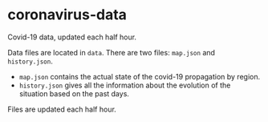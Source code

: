 # coronavirus-data
Covid-19 data, updated each half hour.

Data files are located in `data`. There are two files: `map.json` and `history.json`.
- `map.json` contains the actual state of the covid-19 propagation by region.
- `history.json` gives all the information about the evolution of the situation based on the past days.

Files are updated each half hour.
